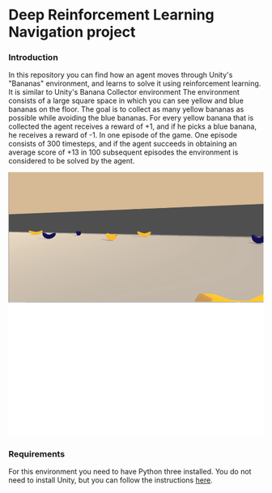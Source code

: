 # Deep Reinforcement Learning Navigation project

### Introduction

In this repository you can find how an agent moves through Unity's "Bananas" environment, and learns to solve it
using reinforcement learning. It is similar to Unity's Banana Collector environment
The environment consists of a large square space in which you can see yellow and blue bananas on the floor. The goal
is to collect as many yellow bananas as possible while avoiding the blue bananas. For every yellow banana that is 
collected the agent receives a reward of +1, and if he picks a blue banana, he receives a reward of -1. In one episode
 of the game. One episode consists of 300 timesteps, and if the agent succeeds in obtaining an average score of +13
in 100 subsequent episodes the environment is considered to be solved by the agent.

![alt text](https://github.com/MartijnNaaijer/DeepReinforcementLearningNavigation/blob/master/picture_bananas.png "You like bananas?")

### Requirements

For this environment you need to have Python three installed.
You do not need to install Unity, but you can follow the instructions [here](https://github.com/udacity/deep-reinforcement-learning#dependencies).
